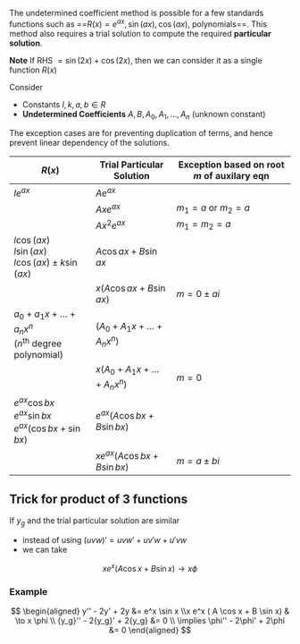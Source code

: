 The undetermined coefficient method is possible for a few standards functions such as ==$R(x) = e^{ax}, \sin(ax), \cos(ax),$ polynomials==. This method also requires a trial solution to compute the required **particular solution**.

**Note**
If RHS $= \sin(2x) + \cos(2x)$, then we can consider it as a single function $R(x)$

Consider

- Constants $l, k, a, b \in R$
- **Undetermined Coefficients** $A, B, A_0, A_1, \dots, A_n$ (unknown constant)

The exception cases are for preventing duplication of terms, and hence prevent linear dependency of the solutions.

| $R(x)$                                                       | Trial Particular Solution           | Exception based on root $m$ of auxilary eqn |
| ------------------------------------------------------------ | ----------------------------------- | ------------------------------------------- |
| $l e^{ax}$                                                   | $A e^{ax}$                          |                                             |
|                                                              | $A x e^{ax}$                        | $m_1 = a$ or $m_2 = a$                      |
|                                                              | $A x^2 e^{ax}$                      | $m_1 = m_2 = a$                             |
| $l \cos(ax)$<br />$l \sin(ax)$<br />$l \cos(ax) \pm k \sin(ax)$ | $A \cos ax + B \sin ax$             |                                             |
|                                                              | $x (A \cos ax + B \sin ax)$         | $m= 0 \pm ai$                               |
| $a_0 + a_1 x + \dots + a_n x^n$<br />($n^{\text{th}}$ degree polynomial) | $(A_0 + A_1 x + \dots + A_n x^n)$   |                                             |
|                                                              | $x(A_0 + A_1 x + \dots + A_n x^n)$  | $m = 0$                                     |
| $e^{ax} \cos bx$<br />$e^{ax} \sin bx$<br />$e^{ax} ( \cos bx + \sin bx )$ | $e^{ax} ( A \cos bx + B \sin bx )$  |                                             |
|                                                              | $xe^{ax} ( A \cos bx + B \sin bx )$ | $m = a \pm bi$                              |

## Trick for product of 3 functions

If $y_g$ and the trial particular solution are similar

- instead of using $(uvw)' = uvw' + uv'w + u'vw$
- we can take

$$
x e^x ( A \cos x + B \sin x) \to x \phi
$$

### Example

$$
\begin{aligned}
y'' - 2y' + 2y &= e^x \sin x \\x e^x ( A \cos x + B \sin x) & \to x \phi \\
{y_g}'' - 2{y_g}' + 2{y_g} &= 0 \\
\implies \phi'' - 2\phi' + 2\phi &= 0
\end{aligned}
$$

